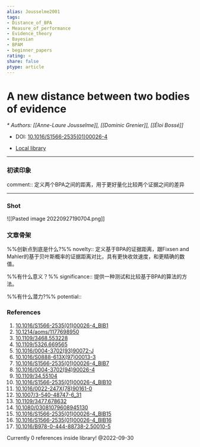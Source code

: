 ```yaml
---
alias: Jousselme2001
tags: 
- Distance_of_BPA
- Measure_of_performance
- Evidence_theory
- Bayesian
- BPAM
- beginner_papers
rating: ⭐
share: false
ptype: article
---
```


# A new distance between two bodies of evidence
<cite>* Authors: [[Anne-Laure Jousselme]], [[Dominic Grenier]], [[Éloi Bossé]]</cite>

* DOI: [10.1016/S1566-2535(01)00026-4](https://doi.org/10.1016/S1566-2535(01)00026-4)

* [Local library](zotero://select/items/1_E7PZCYT7)

***

### 初读印象

comment:: 定义两个BPA之间的距离，用于更好量化比较两个证据之间的差异

---
### Shot
![[Pasted image 20220927190704.png]]

### 文章骨架
%%创新点到底是什么?%%
novelty:: 定义基于BPA的证据距离，跟Fixsen and Mahler的基于贝叶斯概率的证据距离对比，具有更快收敛速度，和更精确的数值。

%%有什么意义？%%
significance:: 提供一种测试和比较基于BPA的算法的方法。

%%有什么潜力?%% 
potential:: 




### References

1. [10.1016/S1566-2535(01)00026-4_BIB1](https://doi.org/10.1016/S1566-2535(01)00026-4_BIB1)
2. [10.1214/aoms/1177698950](https://doi.org/10.1214/aoms/1177698950)
3. [10.1109/3468.553228](https://doi.org/10.1109/3468.553228)
4. [10.1109/5326.669565](https://doi.org/10.1109/5326.669565)
5. [10.1016/0004-3702(93)90072-J](https://doi.org/10.1016/0004-3702(93)90072-J)
6. [10.1016/S0888-613X(97)00013-3](https://doi.org/10.1016/S0888-613X(97)00013-3)
7. [10.1016/S1566-2535(01)00026-4_BIB7](https://doi.org/10.1016/S1566-2535(01)00026-4_BIB7)
8. [10.1016/0004-3702(94)90026-4](https://doi.org/10.1016/0004-3702(94)90026-4)
9. [10.1109/34.55104](https://doi.org/10.1109/34.55104)
10. [10.1016/S1566-2535(01)00026-4_BIB10](https://doi.org/10.1016/S1566-2535(01)00026-4_BIB10)
11. [10.1016/0022-247X(78)90161-0](https://doi.org/10.1016/0022-247X(78)90161-0)
12. [10.1007/3-540-48747-6_31](https://doi.org/10.1007/3-540-48747-6_31)
13. [10.1109/3477.678632](https://doi.org/10.1109/3477.678632)
14. [10.1080/03081079608945130](https://doi.org/10.1080/03081079608945130)
15. [10.1016/S1566-2535(01)00026-4_BIB15](https://doi.org/10.1016/S1566-2535(01)00026-4_BIB15)
16. [10.1016/S1566-2535(01)00026-4_BIB16](https://doi.org/10.1016/S1566-2535(01)00026-4_BIB16)
17. [10.1016/B978-0-444-88738-2.50010-5](https://doi.org/10.1016/B978-0-444-88738-2.50010-5)

 Currently 0 references inside library! @2022-09-30